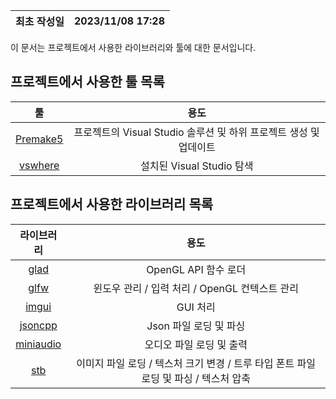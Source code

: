 |최초 작성일 | 2023/11/08 17:28 |
|:---:|:---:|

이 문서는 프로젝트에서 사용한 라이브러리와 툴에 대한 문서입니다.
## 프로젝트에서 사용한 툴 목록
| 툴 | 용도 |
|:---:|:---:|
| [Premake5](https://premake.github.io/) | 프로젝트의 Visual Studio 솔루션 및 하위 프로젝트 생성 및 업데이트 |
| [vswhere](https://github.com/microsoft/vswhere) | 설치된 Visual Studio 탐색 |
## 프로젝트에서 사용한 라이브러리 목록
| 라이브러리 | 용도 |
|:---:|:---:|
| [glad](https://github.com/Dav1dde/glad) | OpenGL API 함수 로더 |
| [glfw](https://github.com/glfw/glfw) | 윈도우 관리 / 입력 처리 / OpenGL 컨텍스트 관리 |
| [imgui](https://github.com/ocornut/imgui) | GUI 처리 |
| [jsoncpp](https://github.com/open-source-parsers/jsoncpp) | Json 파일 로딩 및 파싱 |
| [miniaudio](https://github.com/mackron/miniaudio) | 오디오 파일 로딩 및 출력 |
| [stb](https://github.com/nothings/stb) | 이미지 파일 로딩 / 텍스처 크기 변경 / 트루 타입 폰트 파일 로딩 및 파싱 / 텍스처 압축 |
